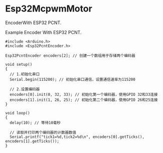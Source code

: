 # Esp32McpwmMotor

EncoderWith ESP32 PCNT.

Example Encoder With ESP32 PCNT.

```
#include <Arduino.h>
#include <Esp32PcntEncoder.h>

Esp32PcntEncoder encoders[2]; // 创建一个数组用于存储两个编码器

void setup()
{
  // 1.初始化串口
  Serial.begin(115200); // 初始化串口通信，设置通信速率为115200

  // 2.设置编码器
  encoders[0].init(0, 32, 33); // 初始化第一个编码器，使用GPIO 32和33连接
  encoders[1].init(1, 26, 25); // 初始化第二个编码器，使用GPIO 26和25连接
}

void loop()
{
  delay(10); // 等待10毫秒

  // 读取并打印两个编码器的计数器数值
  Serial.printf("tick1=%d,tick2=%d\n", encoders[0].getTicks(), encoders[1].getTicks());
}

```